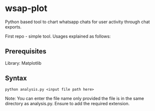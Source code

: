 # wsap-plot
Python based tool to chart whatsapp chats for user activity through chat exports. 

First repo - simple tool. Usages explained as follows:

## Prerequisites
Library: Matplotlib

## Syntax
```
python analysis.py <input file path here>
```
Note: You can enter the file name only provided the file is in the same directory as analysis.py. Ensure to add the required extension.
